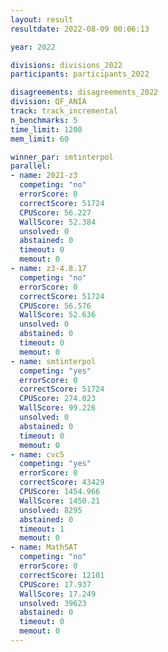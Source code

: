 ```yaml
---
layout: result
resultdate: 2022-08-09 00:06:13

year: 2022

divisions: divisions_2022
participants: participants_2022

disagreements: disagreements_2022
division: QF_ANIA
track: track_incremental
n_benchmarks: 5
time_limit: 1200
mem_limit: 60

winner_par: smtinterpol
parallel:
- name: 2021-z3
  competing: "no"
  errorScore: 0
  correctScore: 51724
  CPUScore: 56.227
  WallScore: 52.384
  unsolved: 0
  abstained: 0
  timeout: 0
  memout: 0
- name: z3-4.8.17
  competing: "no"
  errorScore: 0
  correctScore: 51724
  CPUScore: 56.576
  WallScore: 52.636
  unsolved: 0
  abstained: 0
  timeout: 0
  memout: 0
- name: smtinterpol
  competing: "yes"
  errorScore: 0
  correctScore: 51724
  CPUScore: 274.023
  WallScore: 99.226
  unsolved: 0
  abstained: 0
  timeout: 0
  memout: 0
- name: cvc5
  competing: "yes"
  errorScore: 0
  correctScore: 43429
  CPUScore: 1454.966
  WallScore: 1450.21
  unsolved: 8295
  abstained: 0
  timeout: 1
  memout: 0
- name: MathSAT
  competing: "no"
  errorScore: 0
  correctScore: 12101
  CPUScore: 17.937
  WallScore: 17.249
  unsolved: 39623
  abstained: 0
  timeout: 0
  memout: 0
---
```

